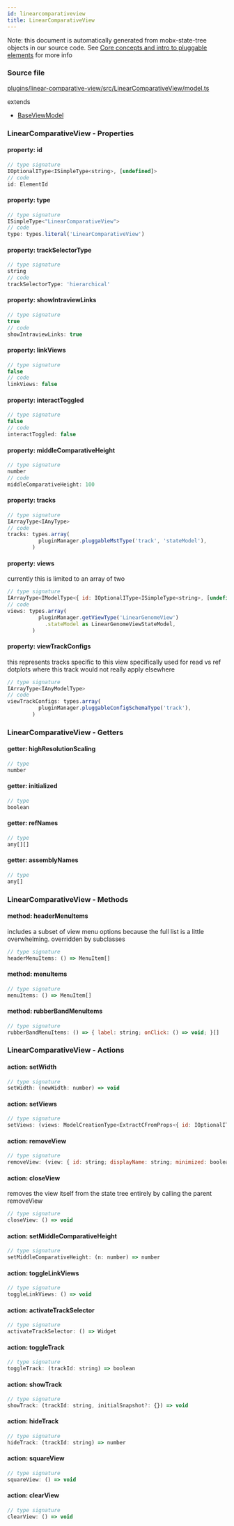 ```yaml
---
id: linearcomparativeview
title: LinearComparativeView
---
```


Note: this document is automatically generated from mobx-state-tree objects in
our source code. See
[Core concepts and intro to pluggable elements](/docs/developer_guide/) for more
info

### Source file

[plugins/linear-comparative-view/src/LinearComparativeView/model.ts](https://github.com/GMOD/jbrowse-components/blob/main/plugins/linear-comparative-view/src/LinearComparativeView/model.ts)

extends

- [BaseViewModel](../baseviewmodel)

### LinearComparativeView - Properties

#### property: id

```js
// type signature
IOptionalIType<ISimpleType<string>, [undefined]>
// code
id: ElementId
```

#### property: type

```js
// type signature
ISimpleType<"LinearComparativeView">
// code
type: types.literal('LinearComparativeView')
```

#### property: trackSelectorType

```js
// type signature
string
// code
trackSelectorType: 'hierarchical'
```

#### property: showIntraviewLinks

```js
// type signature
true
// code
showIntraviewLinks: true
```

#### property: linkViews

```js
// type signature
false
// code
linkViews: false
```

#### property: interactToggled

```js
// type signature
false
// code
interactToggled: false
```

#### property: middleComparativeHeight

```js
// type signature
number
// code
middleComparativeHeight: 100
```

#### property: tracks

```js
// type signature
IArrayType<IAnyType>
// code
tracks: types.array(
          pluginManager.pluggableMstType('track', 'stateModel'),
        )
```

#### property: views

currently this is limited to an array of two

```js
// type signature
IArrayType<IModelType<{ id: IOptionalIType<ISimpleType<string>, [undefined]>; displayName: IMaybe<ISimpleType<string>>; minimized: IType<boolean, boolean, boolean>; } & { ...; }, { ...; } & ... 15 more ... & { ...; }, _NotCustomized, _NotCustomized>>
// code
views: types.array(
          pluginManager.getViewType('LinearGenomeView')
            .stateModel as LinearGenomeViewStateModel,
        )
```

#### property: viewTrackConfigs

this represents tracks specific to this view specifically used for read vs ref
dotplots where this track would not really apply elsewhere

```js
// type signature
IArrayType<IAnyModelType>
// code
viewTrackConfigs: types.array(
          pluginManager.pluggableConfigSchemaType('track'),
        )
```

### LinearComparativeView - Getters

#### getter: highResolutionScaling

```js
// type
number
```

#### getter: initialized

```js
// type
boolean
```

#### getter: refNames

```js
// type
any[][]
```

#### getter: assemblyNames

```js
// type
any[]
```

### LinearComparativeView - Methods

#### method: headerMenuItems

includes a subset of view menu options because the full list is a little
overwhelming. overridden by subclasses

```js
// type signature
headerMenuItems: () => MenuItem[]
```

#### method: menuItems

```js
// type signature
menuItems: () => MenuItem[]
```

#### method: rubberBandMenuItems

```js
// type signature
rubberBandMenuItems: () => { label: string; onClick: () => void; }[]
```

### LinearComparativeView - Actions

#### action: setWidth

```js
// type signature
setWidth: (newWidth: number) => void
```

#### action: setViews

```js
// type signature
setViews: (views: ModelCreationType<ExtractCFromProps<{ id: IOptionalIType<ISimpleType<string>, [undefined]>; displayName: IMaybe<ISimpleType<string>>; minimized: IType<boolean, boolean, boolean>; } & { ...; }>>[]) => void
```

#### action: removeView

```js
// type signature
removeView: (view: { id: string; displayName: string; minimized: boolean; type: string; offsetPx: number; bpPerPx: number; displayedRegions: IMSTArray<IModelType<{ refName: ISimpleType<string>; start: ISimpleType<number>; end: ISimpleType<...>; reversed: IOptionalIType<...>; } & { ...; }, { ...; }, _NotCustomized, _NotCustomize...
```

#### action: closeView

removes the view itself from the state tree entirely by calling the parent
removeView

```js
// type signature
closeView: () => void
```

#### action: setMiddleComparativeHeight

```js
// type signature
setMiddleComparativeHeight: (n: number) => number
```

#### action: toggleLinkViews

```js
// type signature
toggleLinkViews: () => void
```

#### action: activateTrackSelector

```js
// type signature
activateTrackSelector: () => Widget
```

#### action: toggleTrack

```js
// type signature
toggleTrack: (trackId: string) => boolean
```

#### action: showTrack

```js
// type signature
showTrack: (trackId: string, initialSnapshot?: {}) => void
```

#### action: hideTrack

```js
// type signature
hideTrack: (trackId: string) => number
```

#### action: squareView

```js
// type signature
squareView: () => void
```

#### action: clearView

```js
// type signature
clearView: () => void
```
